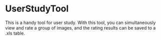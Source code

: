 # UserStudyTool
This is a handy tool for user study. With this tool, you can simultaneously view and rate a group of images, and the rating results can be saved to a .xls table.

